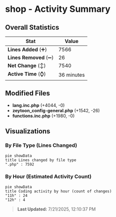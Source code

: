 # shop - Activity Summary 

## Overall Statistics

| Stat                   | Value                                                             |
| ---------------------- | ----------------------------------------------------------------- |
| **Lines Added** (➕)   | 7566                                          |
| **Lines Removed** (➖) | 26                                        |
| **Net Change** (↕)    | 7540                |
| **Active Time** (⌚)   | 36 minutes |


## Modified Files
- **lang.inc.php** (+4044, -0)
- **zeytoon_config-general.php** (+1542, -26)
- **functions.inc.php** (+1980, -0)

## Visualizations

### By File Type (Lines Changed)

```mermaid
pie showData
title Lines changed by file type
".php" : 7592
```

### By Hour (Estimated Activity Count)

```mermaid
pie showData
title Coding activity by hour (count of changes)
"11h" : 24
"12h" : 4
```


> **Last Updated:** 7/21/2025, 12:10:37 PM
